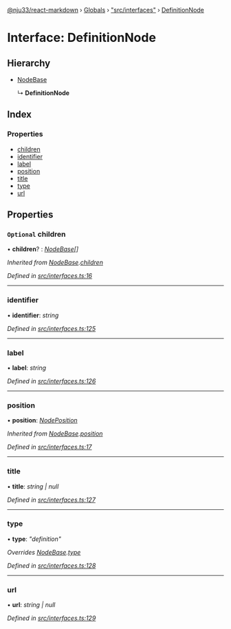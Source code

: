 [@nju33/react-markdown](../README.md) › [Globals](../globals.md) › ["src/interfaces"](../modules/_src_interfaces_.md) › [DefinitionNode](_src_interfaces_.definitionnode.md)

# Interface: DefinitionNode

## Hierarchy

* [NodeBase](_src_interfaces_.nodebase.md)

  ↳ **DefinitionNode**

## Index

### Properties

* [children](_src_interfaces_.definitionnode.md#optional-children)
* [identifier](_src_interfaces_.definitionnode.md#identifier)
* [label](_src_interfaces_.definitionnode.md#label)
* [position](_src_interfaces_.definitionnode.md#position)
* [title](_src_interfaces_.definitionnode.md#title)
* [type](_src_interfaces_.definitionnode.md#type)
* [url](_src_interfaces_.definitionnode.md#url)

## Properties

### `Optional` children

• **children**? : *[NodeBase](_src_interfaces_.nodebase.md)[]*

*Inherited from [NodeBase](_src_interfaces_.nodebase.md).[children](_src_interfaces_.nodebase.md#optional-children)*

*Defined in [src/interfaces.ts:16](https://github.com/nju33/react-markdown/blob/3889a1e/src/interfaces.ts#L16)*

___

###  identifier

• **identifier**: *string*

*Defined in [src/interfaces.ts:125](https://github.com/nju33/react-markdown/blob/3889a1e/src/interfaces.ts#L125)*

___

###  label

• **label**: *string*

*Defined in [src/interfaces.ts:126](https://github.com/nju33/react-markdown/blob/3889a1e/src/interfaces.ts#L126)*

___

###  position

• **position**: *[NodePosition](_src_interfaces_.nodeposition.md)*

*Inherited from [NodeBase](_src_interfaces_.nodebase.md).[position](_src_interfaces_.nodebase.md#position)*

*Defined in [src/interfaces.ts:17](https://github.com/nju33/react-markdown/blob/3889a1e/src/interfaces.ts#L17)*

___

###  title

• **title**: *string | null*

*Defined in [src/interfaces.ts:127](https://github.com/nju33/react-markdown/blob/3889a1e/src/interfaces.ts#L127)*

___

###  type

• **type**: *"definition"*

*Overrides [NodeBase](_src_interfaces_.nodebase.md).[type](_src_interfaces_.nodebase.md#type)*

*Defined in [src/interfaces.ts:128](https://github.com/nju33/react-markdown/blob/3889a1e/src/interfaces.ts#L128)*

___

###  url

• **url**: *string | null*

*Defined in [src/interfaces.ts:129](https://github.com/nju33/react-markdown/blob/3889a1e/src/interfaces.ts#L129)*
